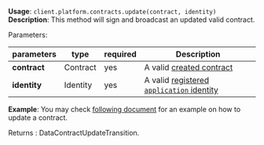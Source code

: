 **Usage**: `client.platform.contracts.update(contract, identity)`
**Description**: This method will sign and broadcast an updated valid contract.

Parameters:

| parameters                | type      | required       | Description                                                                   |
|---------------------------|-----------|----------------| ------------------------------------------------------------------------------|
| **contract**              | Contract  | yes            | A valid [created contract](/platform/contracts/create.md)                     |
| **identity**              | Identity  | yes            | A valid [registered `application` identity](/platform/identities/register.md) |

**Example**:
You may check [following document](/examples/updating-a-contract.md) for an example on how to update a contract.

Returns : DataContractUpdateTransition.
